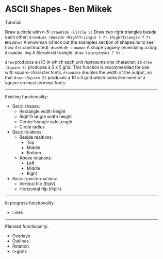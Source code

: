 ASCII Shapes - Ben Mikek
=========================================
Tutorial:

Draw a circle with r=5: ``drawWide (Circle 5)``
Draw two right triangles beside each other: ``drawWide (Beside (RightTriangle 7 7) (RightTriangle 7 7) BMiddle)``
A snowman (check out the examples section of shapes.hs to see how it is constructed): ``drawWide snowman``
A shape vaguely resembling a dog: ``drawWide dog``
A Sierpinski triangle: ``draw (sierpinski 7 5)``

``draw`` produces an IO in which each unit represents one character; so ``draw (Square 5)`` produces a 5 x 5 grid. This function is recommended for use with square-character fonts.
``drawWide`` doubles the width of the output, so that ``draw (Square 5)`` produces a 10 x 5 grid which looks like more of a square on most terminal fonts.



-----------------------------------------
Existing functionality:
  + Basic shapes:
    + Rectangle width height
    + RightTriangle width height
    + CenterTriangle sideLength
    + Circle radius
  + Basic relations:
    + Beside realtions:
      + Top
      + Middle
      + Bottom
    + Above relations:
      + Left
      + Middle
      + Right
  + Basic transformations:
    + Vertical flip (flipV)
    + Horizontal flip (flipH)

-----------------------------------------
In progress functionality:
  + Lines
-----------------------------------------
Planned functionality:
  + Overlays
  + Outlines
  + Rotation
  + n-gons